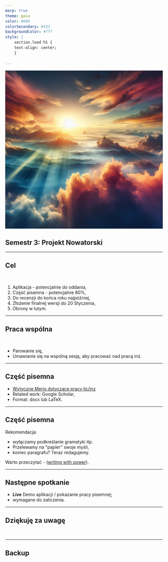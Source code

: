 ```yaml
---
marp: true
theme: gaia
color: #000
colorSecondary: #333
backgroundColor: #fff
style: |
    section.lead h1 {
    text-align: center;
    }

---
```

<!-- _class: lead -->

![width:500px](img/intro.jpeg)

## Semestr 3: Projekt Nowatorski

---
<!-- _class: lead -->
## Cel
<br />

1. Aplikacja - potencjalnie do oddania,
2. Część pisemna - potencjalnie 80%,
3. Do recenzji do końca roku najpóźniej,
4. Złożenie finalnej wersji do 20 Styczenia,
5. Obrony w lutym.

---
<!-- _class: lead -->
## Praca wspólna
<br />

- Parowanie się,
- Umawianie się na wspólną sesję, aby pracować nad pracą inż.

---
<!-- _class: lead -->
## Część pisemna

- [Wytyczne Merio dotyczące pracy lic/inz](https://github.com/wojciech11/se_techniczny_projekt_nowatorski/blob/master/01_wymagania_formalne/13_2021-Zarzadzenie_projekt_inz.pdf)
- Related work: Google Scholar,
- Format: docx lub LaTeX.

---
<!-- _class: lead -->
## Część pisemna

Rekomendacja:

- wyłączamy podkreślanie gramatyki itp.
- Przelewamy na "papier" swoje myśli,
- koniec paragrafu? Teraz redagujemy.

Warto przeczytać - ([writing with power](https://www.amazon.com/Writing-Power-Techniques-Mastering-Process/dp/0195120183)).

---
<!-- _class: lead -->
## Następne spotkanie

- **Live** Demo aplikacji / pokazanie pracy pisemnej;
- wymagane do zaliczenia.

---
<!-- _class: lead -->
## Dziękuję za uwagę
<br />

---
<!-- _class: lead -->
## Backup
<br />
